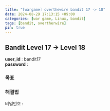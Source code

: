 ```yaml
---
title: "[wargame] overthewire bandit 17 -> 18"
date: 2024-08-29 17:13:15 +09:00
categories: [war game, Linux, bandit]
tags: [bandit, overtherwire]
pin: true
---
```


## Bandit Level 17 -> Level 18

**user_id** : bandit17<br/>
**password** : 

### 목표




### 해결법



 비밀번호 : 